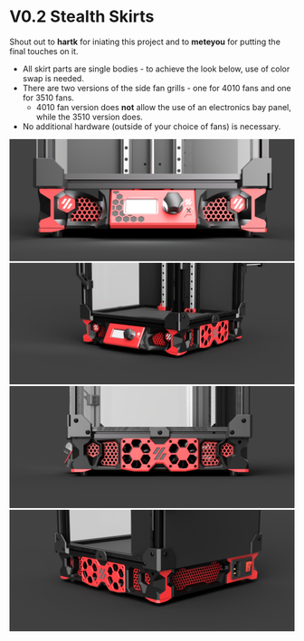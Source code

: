 # V0.2 Stealth Skirts
Shout out to **hartk** for iniating this project and to **meteyou** for putting the final touches on it. 


- All skirt parts are single bodies - to achieve the look below, use of color swap is needed. 
- There are two versions of the side fan grills - one for 4010 fans and one for 3510 fans. 
  - 4010 fan version does **not** allow the use of an electronics bay panel, while the 3510 version does. 
- No additional hardware (outside of your choice of fans) is necessary.

![4](Images/skirts_4.png)
![1](Images/skirts_1.png)
![2](Images/skirts_2.png)
![3](Images/skirts_3.png)



